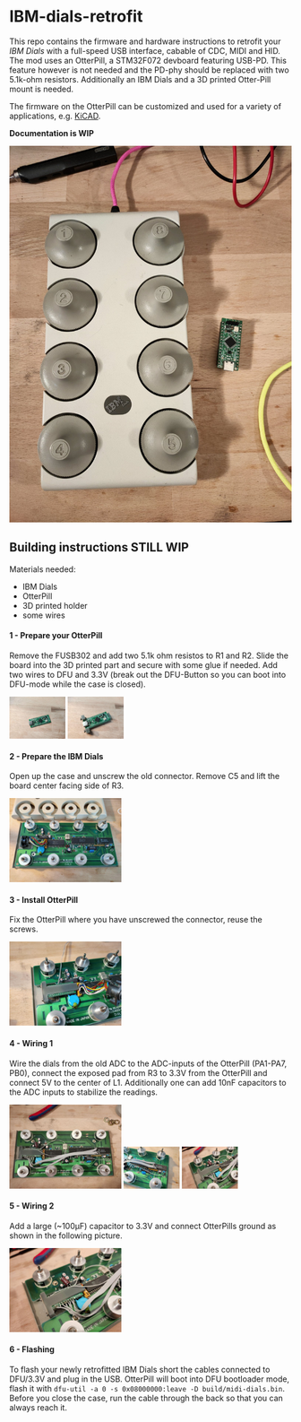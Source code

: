 # IBM-dials-retrofit

This repo contains the firmware and hardware instructions to retrofit your *IBM Dials* with a full-speed USB interface, cabable of CDC, MIDI and HID. The mod uses an OtterPill, a STM32F072 devboard featuring USB-PD. This feature however is not needed and the PD-phy should be replaced with two 5.1k-ohm resistors. Additionally an IBM Dials and a 3D printed Otter-Pill mount is needed.

The firmware on the OtterPill can be customized and used for a variety of applications, e.g. [KiCAD](https://twitter.com/JanHenrikH/status/1245113168621449217).

**Documentation is WIP**

![](/images/1.jpeg)

## Building instructions  STILL WIP

Materials needed:
 - IBM Dials
 - OtterPill
 - 3D printed holder
 - some wires

#### 1 - Prepare your OtterPill

Remove the FUSB302 and add two 5.1k ohm resistos to R1 and R2. Slide the board into the 3D printed part and secure with some glue if needed. Add two wires to DFU and 3.3V (break out the DFU-Button so you can boot into DFU-mode while the case is closed).

<img src="images/b1.jpg" width="100">
<img src="images/b2.jpg" width="100">

#### 2 - Prepare the IBM Dials

Open up the case and unscrew the old connector. Remove C5 and lift the board center facing side of R3.

<img src="images/b3.jpg" width="200">

#### 3 - Install OtterPill

Fix the OtterPill where you have unscrewed the connector, reuse the screws.

<img src="images/b4.jpg" width="200">

#### 4 - Wiring 1

Wire the dials from the old ADC to the ADC-inputs of the OtterPill (PA1-PA7, PB0), connect the exposed pad from R3 to 3.3V from the OtterPill and connect 5V to the center of L1. Additionally one can add 10nF capacitors to the ADC inputs to stabilize the readings.

<img src="images/b5.jpg" width="200">

<img src="images/b6.jpg" width="100">
<img src="images/b7.jpg" width="100">

#### 5 - Wiring 2

Add a large (~100µF) capacitor to 3.3V and connect OtterPills ground as shown in the following picture.

<img src="images/b7.jpg" width="200">

#### 6 - Flashing

To flash your newly retrofitted IBM Dials short the cables connected to DFU/3.3V and plug in the USB. OtterPill will boot into DFU bootloader mode, flash it with `dfu-util -a 0 -s 0x08000000:leave -D build/midi-dials.bin`. Before you close the case, run the cable through the back so that you can always reach it.

